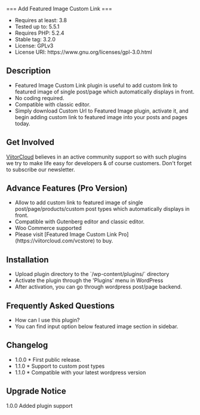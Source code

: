=== Add Featured Image Custom Link ===

<ul><li>Requires at least: 3.8</li>
<li>Tested up to: 5.5.1</li>
<li>Requires PHP: 5.2.4</li>
<li>Stable tag: 3.2.0 </li>
<li>License: GPLv3</li>
<li>License URI: https://www.gnu.org/licenses/gpl-3.0.html</li></ul>

## Description 
<ul>
<li>Featured Image Custom Link plugin is useful to add custom link to featured image of single post/page which automatically displays in front.</li>

<li>No coding required. </li>

<li>Compatible with classic editor. </li>

<li>Simply download Custom Url to Featured Image plugin, activate it, and begin adding custom link to featured image into your posts and pages today.</li>
</ul>

## Get Involved

  [ViitorCloud](https://viitorcloud.com/) believes in an active community support so with such plugins we try to make life easy for developers & of course customers. Don't forget to subscribe our newsletter.

## Advance Features (Pro Version) 

<ul>
<li> Allow to add custom link to featured image of single post/page/products/custom post types which automatically displays in front.</li>
<li> Compatible with Gutenberg editor and classic editor.</li>
<li> Woo Commerce supported</li>
<li> Please visit [Featured Image Custom Link Pro](https://viitorcloud.com/vcstore)  to buy.</li>
</ul>
					
## Installation

<ul>
<li> Upload plugin directory to the `/wp-content/plugins/` directory</li>
<li> Activate the plugin through the 'Plugins' menu in WordPress</li>
<li> After activation, you can go through wordpress post/page backend.</li>
</ul>

## Frequently Asked Questions 

<ul>
 <li>How can I use this plugin?</li>
 <li>You can find input option below featured image section in sidebar.</li>
</ul>

## Changelog 
<ul>
<li>1.0.0  * First public release.</li>
<li>1.1.0  * Support to custom post types</li>
<li>1.1.0  * Compatible with your latest wordpress version</li>
</ul>

## Upgrade Notice 

1.0.0 Added plugin support
